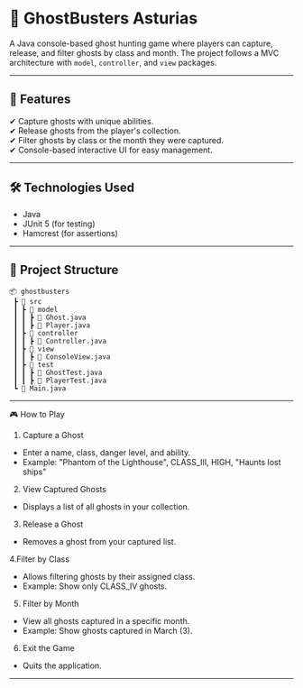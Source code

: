 # 👻 GhostBusters Asturias

A Java console-based ghost hunting game where players can capture, release, and filter ghosts by class and month. The project follows a MVC architecture with `model`, `controller`, and `view` packages.

---

## 📜 Features

✔ Capture ghosts with unique abilities.  
✔ Release ghosts from the player's collection.  
✔ Filter ghosts by class or the month they were captured.  
✔ Console-based interactive UI for easy management.  

---

## 🛠 Technologies Used

- Java  
- JUnit 5 (for testing)  
- Hamcrest (for assertions)  

---

## 📂 Project Structure

```plaintext
📦 ghostbusters
 ┣ 📂 src
 ┃ ┣ 📂 model
 ┃ ┃ ┣ 📜 Ghost.java
 ┃ ┃ ┣ 📜 Player.java
 ┃ ┣ 📂 controller
 ┃ ┃ ┣ 📜 Controller.java
 ┃ ┣ 📂 view
 ┃ ┃ ┣ 📜 ConsoleView.java
 ┃ ┣ 📂 test
 ┃ ┃ ┣ 📜 GhostTest.java
 ┃ ┃ ┣ 📜 PlayerTest.java
 ┗ 📜 Main.java
```
---

🎮 How to Play
1. Capture a Ghost
- Enter a name, class, danger level, and ability.
- Example: "Phantom of the Lighthouse", CLASS_III, HIGH, "Haunts lost ships"

2. View Captured Ghosts
- Displays a list of all ghosts in your collection.

3. Release a Ghost
- Removes a ghost from your captured list.

4.Filter by Class
- Allows filtering ghosts by their assigned class.
- Example: Show only CLASS_IV ghosts.

5. Filter by Month
- View all ghosts captured in a specific month.
- Example: Show ghosts captured in March (3).

6. Exit the Game
- Quits the application.

---

